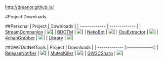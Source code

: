 http://dreanor.github.io/

#Project Downloads

##Personal
| Project | Downloads | 
| ------------- |:-------------:|
| [StreamCompanion](https://github.com/dreanor/StreamCompanion/releases/latest) | ![](https://img.shields.io/github/downloads/dreanor/StreamCompanion/latest/total.svg)|
| [BDOTM](https://github.com/dreanor/BDOTM/releases/latest) | ![](https://img.shields.io/github/downloads/dreanor/BDOTM/latest/total.svg)|
| [NekoBot](https://github.com/dreanor/NekoBot/releases/latest) | ![](https://img.shields.io/github/downloads/dreanor/NekoBot/latest/total.svg)|
| [OsuExtractor](https://github.com/dreanor/OsuExtractor/releases/latest) | ![](https://img.shields.io/github/downloads/dreanor/OsuExtractor/latest/total.svg)|
| [4chanGrabber](https://github.com/dreanor/4chanGrabber/releases/latest) | ![](https://img.shields.io/github/downloads/dreanor/4chanGrabber/latest/total.svg)|
| [Library](https://github.com/dreanor/Library/releases/latest) | ![](https://img.shields.io/github/downloads/dreanor/Library/latest/total.svg)|

##GW2DotNetTools
| Project | Downloads | 
| ------------- |:-------------:|
| [ReleaseNotifier](https://github.com/GW2DotNetTools/ReleaseNotifier/releases/latest) | ![](https://img.shields.io/github/downloads/GW2DotNetTools/ReleaseNotifier/latest/total.svg)|
| [MutexKiller](https://github.com/GW2DotNetTools/GW2-MutexKiller/releases/latest) | ![](https://img.shields.io/github/downloads/GW2DotNetTools/GW2-MutexKiller/latest/total.svg)|
| [GW2CSharp](https://github.com/GW2DotNetTools/GW2-CSharp/releases/latest) | ![](https://img.shields.io/github/downloads/GW2DotNetTools/GW2-CSharp/latest/total.svg)|
